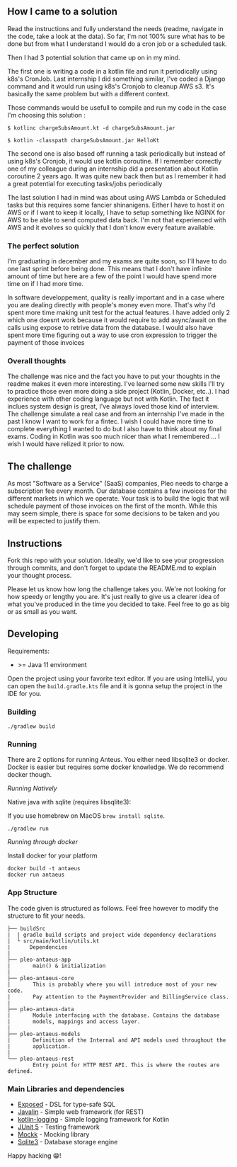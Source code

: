 ## How I came to a solution

Read the instructions and fully understand the needs (readme, navigate in the code, take a look at the data).
So far, I'm not 100% sure what has to be done but from what I understand I would do a cron job or a scheduled task.

Then I had 3 potential solution that came up on in my mind.

The first one is writing a code in a kotlin file and run it periodically using k8s's CronJob.
Last internship I did something similar, I've coded a Django command and it would run using k8s's Cronjob to cleanup AWS s3.
It's basically the same problem but with a different context.

Those commands would be usefull to compile and run my code in the case I'm choosing this solution :

```
$ kotlinc chargeSubsAmount.kt -d chargeSubsAmount.jar
```

```
$ kotlin -classpath chargeSubsAmount.jar HelloKt
```

The second one is also based off running a task periodically but instead of using k8s's Cronjob, it would use kotlin coroutine.
If I remember correctly one of my colleague during an internship did a presentation about Kotlin coroutine 2 years ago.
It was quite new back then but as I remember it had a great potential for executing tasks/jobs periodically

The last solution I had in mind was about using AWS Lambda or Scheduled tasks but this requires some fancier shinanigens.
Either I have to host it on AWS or if I want to keep it locally, I have to setup something like NGINX for AWS to be able to send computed data back.
I'm not that experienced with AWS and it evolves so quickly that I don't know every feature available.

### The perfect solution

I'm graduating in december and my exams are quite soon, so I'll have to do one last sprint before being done. This means that I don't have infinite amount of time but here are a few of the point I would have spend more time on if I had more time.

In software developpement, quality is really important and in a case where you are dealing directly with people's money even more. That's why I'd spent more time making unit test for the actual features. I have added only 2 which one doesnt work because it would require to add async/await on the calls using expose to retrive data from the database. I would also have spent more time figuring out a way to use cron expression to trigger the payment of those invoices

### Overall thoughts

The challenge was nice and the fact you have to put your thoughts in the readme makes it even more interesting. I've learned some new skills I'll try to practice those even more doing a side project (Kotlin, Docker, etc..). I had experience with other coding language but not with Kotlin. The fact it inclues system design is great, I've always loved those kind of interview. The challenge simulate a real case and from an internship I've made in the past I know I want to work for a fintec. I wish I could have more time to complete everything I wanted to do but I also have to think about my final exams. Coding in Kotlin was soo much nicer than what I remembered ... I wish I would have relized it prior to now.

## The challenge

As most "Software as a Service" (SaaS) companies, Pleo needs to charge a subscription fee every month. Our database contains a few invoices for the different markets in which we operate. Your task is to build the logic that will schedule payment of those invoices on the first of the month. While this may seem simple, there is space for some decisions to be taken and you will be expected to justify them.

## Instructions

Fork this repo with your solution. Ideally, we'd like to see your progression through commits, and don't forget to update the README.md to explain your thought process.

Please let us know how long the challenge takes you. We're not looking for how speedy or lengthy you are. It's just really to give us a clearer idea of what you've produced in the time you decided to take. Feel free to go as big or as small as you want.

## Developing

Requirements:

- \>= Java 11 environment

Open the project using your favorite text editor. If you are using IntelliJ, you can open the `build.gradle.kts` file and it is gonna setup the project in the IDE for you.

### Building

```
./gradlew build
```

### Running

There are 2 options for running Anteus. You either need libsqlite3 or docker. Docker is easier but requires some docker knowledge. We do recommend docker though.

_Running Natively_

Native java with sqlite (requires libsqlite3):

If you use homebrew on MacOS `brew install sqlite`.

```
./gradlew run
```

_Running through docker_

Install docker for your platform

```
docker build -t antaeus
docker run antaeus
```

### App Structure

The code given is structured as follows. Feel free however to modify the structure to fit your needs.

```
├── buildSrc
|  | gradle build scripts and project wide dependency declarations
|  └ src/main/kotlin/utils.kt
|      Dependencies
|
├── pleo-antaeus-app
|       main() & initialization
|
├── pleo-antaeus-core
|       This is probably where you will introduce most of your new code.
|       Pay attention to the PaymentProvider and BillingService class.
|
├── pleo-antaeus-data
|       Module interfacing with the database. Contains the database
|       models, mappings and access layer.
|
├── pleo-antaeus-models
|       Definition of the Internal and API models used throughout the
|       application.
|
└── pleo-antaeus-rest
        Entry point for HTTP REST API. This is where the routes are defined.
```

### Main Libraries and dependencies

- [Exposed](https://github.com/JetBrains/Exposed) - DSL for type-safe SQL
- [Javalin](https://javalin.io/) - Simple web framework (for REST)
- [kotlin-logging](https://github.com/MicroUtils/kotlin-logging) - Simple logging framework for Kotlin
- [JUnit 5](https://junit.org/junit5/) - Testing framework
- [Mockk](https://mockk.io/) - Mocking library
- [Sqlite3](https://sqlite.org/index.html) - Database storage engine

Happy hacking 😁!
